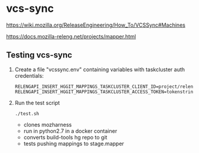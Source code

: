 # vcs-sync

https://wiki.mozilla.org/ReleaseEngineering/How_To/VCSSync#Machines

https://docs.mozilla-releng.net/projects/mapper.html

## Testing vcs-sync

1. Create a file "vcssync.env" containing variables with taskcluster auth
   credentials:

    ```
    RELENGAPI_INSERT_HGGIT_MAPPINGS_TASKCLUSTER_CLIENT_ID=project/releng/services/mapper/bug1555970
    RELENGAPI_INSERT_HGGIT_MAPPINGS_TASKCLUSTER_ACCESS_TOKEN=tokenstring
    ```

2. Run the test script
    ```
    ./test.sh
    ```
    * clones mozharness
    * run in python2.7 in a docker container
    * converts build-tools hg repo to git
    * tests pushing mappings to stage.mapper
    
